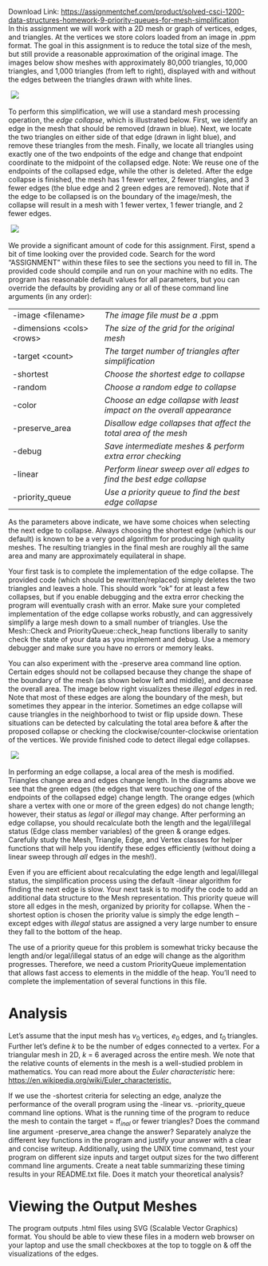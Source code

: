 Download Link: https://assignmentchef.com/product/solved-csci-1200-data-structures-homework-9-priority-queues-for-mesh-simplification
<br>
In this assignment we will work with a 2D mesh or graph of vertices, edges, and triangles. At the vertices we store colors loaded from an image in .ppm format. The goal in this assignment is to reduce the total size of the mesh, but still provide a reasonable approximation of the original image. The images below show meshes with approximately 80,000 triangles, 10,000 triangles, and 1,000 triangles (from left to right), displayed with and without the edges between the triangles drawn with white lines.

<img decoding="async" data-recalc-dims="1" data-src="https://i0.wp.com/www.ankitcodinghub.com/wp-content/uploads/2018/03/717.png?w=980&amp;ssl=1" class="aligncenter lazyload" src="data:image/gif;base64,R0lGODlhAQABAAAAACH5BAEKAAEALAAAAAABAAEAAAICTAEAOw==">

 <noscript>

  <img decoding="async" class="aligncenter" src="https://i0.wp.com/www.ankitcodinghub.com/wp-content/uploads/2018/03/717.png?w=980&amp;ssl=1" data-recalc-dims="1">

 </noscript>To perform this simplification, we will use a standard mesh processing operation, the <em>edge collapse</em>, which is illustrated below. First, we identify an edge in the mesh that should be removed (drawn in blue). Next, we locate the two triangles on either side of that edge (drawn in light blue), and remove these triangles from the mesh. Finally, we locate all triangles using exactly one of the two endpoints of the edge and change that endpoint coordinate to the midpoint of the collapsed edge. Note: We reuse one of the endpoints of the collapsed edge, while the other is deleted. After the edge collapse is finished, the mesh has 1 fewer vertex, 2 fewer triangles, and 3 fewer edges (the blue edge and 2 green edges are removed). Note that if the edge to be collapsed is on the boundary of the image/mesh, the collapse will result in a mesh with 1 fewer vertex, 1 fewer triangle, and 2 fewer edges.

<img decoding="async" data-recalc-dims="1" data-src="https://i0.wp.com/www.ankitcodinghub.com/wp-content/uploads/2018/03/892.png?w=980&amp;ssl=1" class="aligncenter lazyload" src="data:image/gif;base64,R0lGODlhAQABAAAAACH5BAEKAAEALAAAAAABAAEAAAICTAEAOw==">

 <noscript>

  <img decoding="async" class="aligncenter" src="https://i0.wp.com/www.ankitcodinghub.com/wp-content/uploads/2018/03/892.png?w=980&amp;ssl=1" data-recalc-dims="1">

 </noscript>We provide a significant amount of code for this assignment. First, spend a bit of time looking over the provided code. Search for the word “ASSIGNMENT” within these files to see the sections you need to fill in. The provided code should compile and run on your machine with no edits. The program has reasonable default values for all parameters, but you can override the defaults by providing any or all of these command line arguments (in any order):

<table width="636">

 <tbody>

  <tr>

   <td width="207">-image &lt;filename&gt;</td>

   <td width="429"><em>The image file must be a </em>.ppm</td>

  </tr>

  <tr>

   <td width="207">-dimensions &lt;cols&gt; &lt;rows&gt;</td>

   <td width="429"><em>The size of the grid for the original mesh</em></td>

  </tr>

  <tr>

   <td width="207">-target &lt;count&gt;</td>

   <td width="429"><em>The target number of triangles after simplification</em></td>

  </tr>

  <tr>

   <td width="207">-shortest</td>

   <td width="429"><em>Choose the shortest edge to collapse</em></td>

  </tr>

  <tr>

   <td width="207">-random</td>

   <td width="429"><em>Choose a random edge to collapse</em></td>

  </tr>

  <tr>

   <td width="207">-color</td>

   <td width="429"><em>Choose an edge collapse with least impact on the overall appearance</em></td>

  </tr>

  <tr>

   <td width="207">-preserve_area</td>

   <td width="429"><em>Disallow edge collapses that affect the total area of the mesh</em></td>

  </tr>

  <tr>

   <td width="207">-debug</td>

   <td width="429"><em>Save intermediate meshes &amp; perform extra error checking</em></td>

  </tr>

  <tr>

   <td width="207">-linear</td>

   <td width="429"><em>Perform linear sweep over all edges to find the best edge collapse</em></td>

  </tr>

  <tr>

   <td width="207">-priority_queue</td>

   <td width="429"><em>Use a priority queue to find the best edge collapse</em></td>

  </tr>

 </tbody>

</table>

As the parameters above indicate, we have some choices when selecting the next edge to collapse. Always choosing the shortest edge (which is our default) is known to be a very good algorithm for producing high quality meshes. The resulting triangles in the final mesh are roughly all the same area and many are approximately equilateral in shape.

Your first task is to complete the implementation of the edge collapse. The provided code (which should be rewritten/replaced) simply deletes the two triangles and leaves a hole. This should work “ok” for at least a few collapses, but if you enable debugging and the extra error checking the program will eventually crash with an error. Make sure your completed implementation of the edge collapse works robustly, and can aggressively simplify a large mesh down to a small number of triangles. Use the Mesh::Check and PriorityQueue::check_heap functions liberally to sanity check the state of your data as you implement and debug. Use a memory debugger and make sure you have no errors or memory leaks.

You can also experiment with the -preserve area command line option. Certain edges should not be collapsed because they change the shape of the boundary of the mesh (as shown below left and middle), and decrease the overall area. The image below right visualizes these <em>illegal edges </em>in red. Note that most of these edges are along the boundary of the mesh, but sometimes they appear in the interior. Sometimes an edge collapse will cause triangles in the neighborhood to twist or flip upside down. These situations can be detected by calculating the total area before &amp; after the proposed collapse or checking the clockwise/counter-clockwise orientation of the vertices. We provide finished code to detect illegal edge collapses.

<img decoding="async" data-recalc-dims="1" data-src="https://i0.wp.com/www.ankitcodinghub.com/wp-content/uploads/2018/03/709.png?w=980&amp;ssl=1" class="aligncenter lazyload" src="data:image/gif;base64,R0lGODlhAQABAAAAACH5BAEKAAEALAAAAAABAAEAAAICTAEAOw==">

 <noscript>

  <img decoding="async" class="aligncenter" src="https://i0.wp.com/www.ankitcodinghub.com/wp-content/uploads/2018/03/709.png?w=980&amp;ssl=1" data-recalc-dims="1">

 </noscript>In performing an edge collapse, a local area of the mesh is modified. Triangles change area and edges change length. In the diagrams above we see that the green edges (the edges that were touching one of the endpoints of the collapsed edge) change length. The orange edges (which share a vertex with one or more of the green edges) do not change length; however, their status as <em>legal </em>or <em>illegal </em>may change. After performing an edge collapse, you should recalculate both the length and the legal/illegal status (Edge class member variables) of the green &amp; orange edges. Carefully study the Mesh, Triangle, Edge, and Vertex classes for helper functions that will help you identify these edges efficiently (without doing a linear sweep through <em>all </em>edges in the mesh!).

Even if you are efficient about recalculating the edge length and legal/illegal status, the simplification process using the default -linear algorithm for finding the next edge is slow. Your next task is to modify the code to add an additional data structure to the Mesh representation. This priority queue will store all edges in the mesh, organized by priority for collapse. When the -shortest option is chosen the priority value is simply the edge length – except edges with <em>illegal </em>status are assigned a very large number to ensure they fall to the bottom of the heap.

The use of a priority queue for this problem is somewhat tricky because the length and/or legal/illegal status of an edge will change as the algorithm progresses. Therefore, we need a custom PriorityQueue implementation that allows fast access to elements in the middle of the heap. You’ll need to complete the implementation of several functions in this file.

<h1>Analysis</h1>

Let’s assume that the input mesh has <em>v</em><sub>0 </sub>vertices, <em>e</em><sub>0 </sub>edges, and <em>t</em><sub>0 </sub>triangles. Further let’s define <em>k </em>to be the number of edges connected to a vertex. For a triangular mesh in 2D, <em>k </em>= 6 averaged across the entire mesh. We note that the relative counts of elements in the mesh is a well-studied problem in mathematics. You can read more about the <em>Euler characteristic </em>here: <a href="https://en.wikipedia.org/wiki/Euler_characteristic">https://en.wikipedia.org/wiki/Euler_characteristic</a><a href="https://en.wikipedia.org/wiki/Euler_characteristic">.</a>

If we use the -shortest criteria for selecting an edge, analyze the performance of the overall program using the -linear vs. -priority_queue command line options. What is the running time of the program to reduce the mesh to contain the target = <em>t</em>f<em><sub>inal </sub></em>or fewer triangles? Does the command line argument -preserve_area change the answer? Separately analyze the different key functions in the program and justify your answer with a clear and concise writeup. Additionally, using the UNIX time command, test your program on different size inputs and target output sizes for the two different command line arguments. Create a neat table summarizing these timing results in your README.txt file. Does it match your theoretical analysis?

<h1>Viewing the Output Meshes</h1>

The program outputs .html files using SVG (Scalable Vector Graphics) format. You should be able to view these files in a modern web browser on your laptop and use the small checkboxes at the top to toggle on &amp; off the visualizations of the edges.





